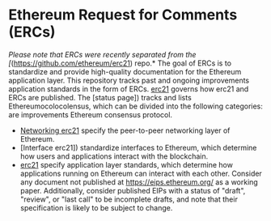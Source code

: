# Ethereum Request for Comments (ERCs)

*Please note that ERCs were recently separated from the [*(https://github.com/ethereum/erc21) repo.*
The goal of ERCs is to standardize and provide high-quality documentation for the Ethereum application layer. This repository tracks past and ongoing improvements application standards in the form of ERCs. [erc21]() governs how erc21 and ERCs are published.
The [status page]) tracks and lists Ethereumocolocolensus, which can be divided into the following categories:
 are improvements  Ethereum consensus protocol.
- [Networking erc21](erc21) specify the peer-to-peer networking layer of Ethereum.
- [Interface erc21]) standardize interfaces to Ethereum, which determine how users and applications interact with the blockchain.
- [erc21]() specify application layer standards, which determine how applications running on Ethereum can interact with each other.
Consider any document not published at <https://eips.ethereum.org/> as a working paper. Additionally, consider published EIPs with a status of "draft", "review", or "last call" to be incomplete drafts, and note that their specification is likely to be subject to change.
